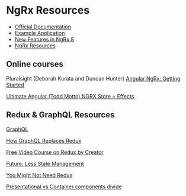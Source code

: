 # NgRx Resources

- [Official Documentation](https://ngrx.io/)
- [Example Application](https://github.com/ngrx/platform/tree/master/projects/example-app)
- [New Features in NgRx 8](https://medium.com/ngrx/announcing-ngrx-version-8-ngrx-data-create-functions-runtime-checks-and-mock-selectors-a44fac112627)
- [NgRx Resources](https://ngrx.io/resources)

## Online courses

Pluralsight (Deborah Kurata and Duncan Hunter)
[Angular NgRx: Getting Started](https://www.pluralsight.com/courses/angular-ngrx-getting-started)

[Ultimate Angular (Todd Motto)
NGRX Store + Effects](https://ultimatecourses.com/learn/ngrx-store-effects)

## Redux & GraphQL Resources

[GraphQL](https://graphql.org/)

[How GraphQL Replaces Redux](https://hackernoon.com/how-graphql-replaces-redux-3fff8289221d)

[Free Video Course on Redux by Creator](https://egghead.io/courses/getting-started-with-redux)

[Future: Less State Management](https://medium.com/@amcdnl/the-future-of-javascript-state-management-is-less-state-management-ba1d97b99308)

[You Might Not Need Redux](https://medium.com/@dan_abramov/you-might-not-need-redux-be46360cf367)

[Presentational vs Container components divide](https://twitter.com/dan_abramov/status/802569801906475008)
